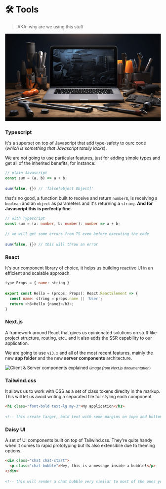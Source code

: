 # 🛠️ Tools
> AKA: why are we using this stuff

![a laptop with tools around it, generated with Midjourney](../_images/tools.png)

### Typescript
It's a superset on top of Javascript that add type-safety to ourc code (_which is something that Javascript totally lacks_).

We are not going to use particular features, just for adding simple types and get all of the inherited benefits, for instance:

```typescript
// plain Javascript
const sum = (a, b) => a + b;

sum(false, {}) // 'false[object Object]'
```

that's no good, a function built to receive and return `number`s, is receiving a `boolean` and an `object` as parameters and it's returning a `string`. **And for Javascript this is perfectly fine**. 

```typescript
// with Typescript
const sum = (a: number, b: number): number => a + b;

// we will get some errors from TS even before executing the code

sum(false, {}) // this will throw an error
```

### React
It's our component library of choice, it helps us building reactive UI in an efficient and scalable approach.

```javascript
type Props = { name: string }

export const Hello = (props: Props): React.ReactElement => {
  const name: string = props.name || 'User';
  return <h3>Hello {name}</h3>;
}
```

### Next.js
A framework around React that gives us opinionated solutions on stuff like project structure, routing, etc.. and it also adds the SSR capability to our application.

We are going to use `v13.x` and all of the most recent features, mainly the new **app folder** and the new **server components** architecture.

![Client & Server components explained](https://nextjs.org/_next/image?url=%2Fdocs%2Fdark%2Fthinking-in-server-components.png&w=3840&q=75&dpl=dpl_E93uW2zfjgoSfP3y2hYnQDTBrnAT)
<small>(_image from Next.js documentation_)</small>

### Tailwind.css
It allows us to work with CSS as a set of class tokens direclty in the markup. This will let us avoid writing a separated file for styling each component.

```html
<h1 class="font-bold text-lg my-3">My application</h1>

<!-- this create larger, bold text with some margins on topo and bottom -->
```

### Daisy UI
A set of UI components built on top of Tailwind.css. They're quite handy when it comes to rapid prototyping but its also extensibile due to theming options.

```html
<div class="chat chat-start">
  <p class="chat-bubble">Hey, this is a message inside a bubble!</p>
</div>

<!-- this will render a chat bubble very similar to most of the ones you see in various chat apps -->
```